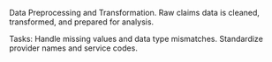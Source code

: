 Data Preprocessing and Transformation.
Raw claims data is cleaned, transformed, and prepared for analysis.

Tasks:
Handle missing values and data type mismatches.
Standardize provider names and service codes.
